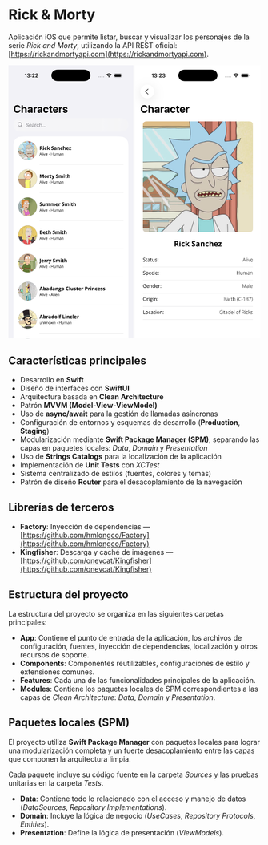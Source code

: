 # Rick & Morty

Aplicación iOS que permite listar, buscar y visualizar los personajes de la serie *Rick and Morty*, utilizando la API REST oficial: [https://rickandmortyapi.com](https://rickandmortyapi.com).
  
<p align="left">
  <img src="ReadMeFiles/images/list.png" width="250" alt="Listado de personajes">
  <img src="ReadMeFiles/images/detail.png" width="250" alt="Vista de personaje">
</p>

## Características principales
- Desarrollo en **Swift**
- Diseño de interfaces con **SwiftUI**
- Arquitectura basada en **Clean Architecture**
- Patrón **MVVM (Model-View-ViewModel)**
- Uso de **async/await** para la gestión de llamadas asíncronas
- Configuración de entornos y esquemas de desarrollo (**Production**, **Staging**)
- Modularización mediante **Swift Package Manager (SPM)**, separando las capas en paquetes locales: *Data*, *Domain* y *Presentation*
- Uso de **Strings Catalogs** para la localización de la aplicación
- Implementación de **Unit Tests** con *XCTest*
- Sistema centralizado de estilos (fuentes, colores y temas)
- Patrón de diseño **Router** para el desacoplamiento de la navegación

## Librerías de terceros
- **Factory**: Inyección de dependencias — [https://github.com/hmlongco/Factory](https://github.com/hmlongco/Factory)
- **Kingfisher**: Descarga y caché de imágenes — [https://github.com/onevcat/Kingfisher](https://github.com/onevcat/Kingfisher)

## Estructura del proyecto
La estructura del proyecto se organiza en las siguientes carpetas principales:

- **App**: Contiene el punto de entrada de la aplicación, los archivos de configuración, fuentes, inyección de dependencias, localización y otros recursos de soporte.  
- **Components**: Componentes reutilizables, configuraciones de estilo y extensiones comunes.  
- **Features**: Cada una de las funcionalidades principales de la aplicación.  
- **Modules**: Contiene los paquetes locales de SPM correspondientes a las capas de *Clean Architecture*: *Data*, *Domain* y *Presentation*.

## Paquetes locales (SPM)
El proyecto utiliza **Swift Package Manager** con paquetes locales para lograr una modularización completa y un fuerte desacoplamiento entre las capas que componen la arquitectura limpia.

Cada paquete incluye su código fuente en la carpeta *Sources* y las pruebas unitarias en la carpeta *Tests*.

- **Data**: Contiene todo lo relacionado con el acceso y manejo de datos (*DataSources*, *Repository Implementations*).  
- **Domain**: Incluye la lógica de negocio (*UseCases*, *Repository Protocols*, *Entities*).  
- **Presentation**: Define la lógica de presentación (*ViewModels*).

